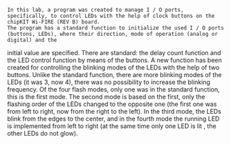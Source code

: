 	In this lab, a program was created to manage I / O ports, specifically, to control LEDs with the help of clock buttons on the chipKIT Wi-FIRE (REV B) board.
	The program has a standard function to initialize the used I / O ports (buttons, LEDs), where their direction, mode of operation (analog or digital) and the
initial value are specified.
	There are standard: the delay count function and the LED control function by means of the buttons.
	A new function has been created for controlling the blinking modes of the LEDs with the help of two buttons. Unlike the standard function, there are more
blinking modes of the LEDs (it was 3, now 4), there was no possibility to increase the blinking frequency. Of the four flash modes, only one was in the
standard function, this is the first mode. The second mode is based on the first, only the flashing order of the LEDs changed to the opposite one (the first
one was from left to right, now from the right to the left). In the third mode, the LEDs blink from the edges to the center, and in the fourth mode the 
running LED is implemented from left to right (at the same time only one LED is lit , the other LEDs do not glow).